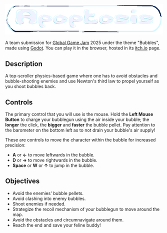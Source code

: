 ![Title](textures/title.png)

A team submission for [Global Game Jam](https://globalgamejam.org) 2025 under the theme "Bubbles", made using [Godot](https://godotengine.org). You can play it in the browser, hosted in its [itch.io](https://avaxar.itch.io/apoptosis) page.

## Description

A top-scroller physics-based game where one has to avoid obstacles and bubble-shooting enemies and use Newton's third law to propel yourself as you shoot bubbles back.

## Controls

The primary control that you will use is the mouse. Hold the **Left Mouse Button** to charge your bubblegun using the air inside your bubble; the **longer** the click, the **bigger** and **faster** the bubble pellet. Pay attention to the barometer on the bottom left as to not drain your bubble's air supply!

These are controls to move the character within the bubble for increased precision:

- **A** or **←** to move leftwards in the bubble.
- **D** or **→** to move rightwards in the bubble.
- **Space** or **W** or **↑** to jump in the bubble.

## Objectives

- Avoid the enemies' bubble pellets.
- Avoid clashing into enemy bubbles.
- Shoot enemies if needed.
- Strategize the recoil mechanism of your bubblegun to move around the map.
- Avoid the obstacles and circumnavigate around them.
- Reach the end and save your feline buddy!
